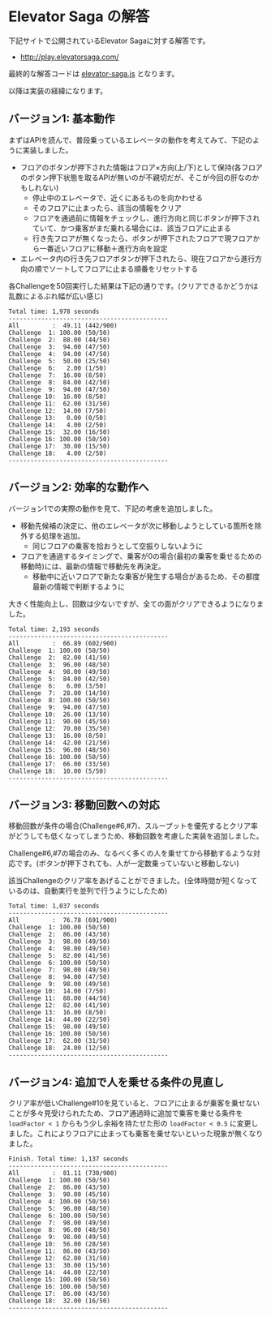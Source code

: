 # Elevator Saga の解答

下記サイトで公開されているElevator Sagaに対する解答です。

* http://play.elevatorsaga.com/

最終的な解答コードは [elevator-saga.js](./elevator-saga.js) となります。

以降は実装の経緯になります。

## バージョン1: 基本動作

まずはAPIを読んで、普段乗っているエレベータの動作を考えてみて、下記のように実装しました。

* フロアのボタンが押下された情報はフロア×方向(上/下)として保持(各フロアのボタン押下状態を取るAPIが無いのが不親切だが、そこが今回の肝なのかもしれない)
    * 停止中のエレベータで、近くにあるものを向かわせる
    * そのフロアに止まったら、該当の情報をクリア
    * フロアを通過前に情報をチェックし、進行方向と同じボタンが押下されていて、かつ乗客がまだ乗れる場合には、該当フロアに止まる
    * 行き先フロアが無くなったら、ボタンが押下されたフロアで現フロアから一番近いフロアに移動＋進行方向を設定
* エレベータ内の行き先フロアボタンが押下されたら、現在フロアから進行方向の順でソートしてフロアに止まる順番をリセットする

各Challengeを50回実行した結果は下記の通りです。(クリアできるかどうかは乱数によるぶれ幅が広い感じ)

```
Total time: 1,978 seconds
--------------------------------------------
All         :  49.11 (442/900)
Challenge  1: 100.00 (50/50)
Challenge  2:  88.00 (44/50)
Challenge  3:  94.00 (47/50)
Challenge  4:  94.00 (47/50)
Challenge  5:  50.00 (25/50)
Challenge  6:   2.00 (1/50)
Challenge  7:  16.00 (8/50)
Challenge  8:  84.00 (42/50)
Challenge  9:  94.00 (47/50)
Challenge 10:  16.00 (8/50)
Challenge 11:  62.00 (31/50)
Challenge 12:  14.00 (7/50)
Challenge 13:   0.00 (0/50)
Challenge 14:   4.00 (2/50)
Challenge 15:  32.00 (16/50)
Challenge 16: 100.00 (50/50)
Challenge 17:  30.00 (15/50)
Challenge 18:   4.00 (2/50)
--------------------------------------------
```

## バージョン2: 効率的な動作へ

バージョン1での実際の動作を見て、下記の考慮を追加しました。

* 移動先候補の決定に、他のエレベータが次に移動しようとしている箇所を除外する処理を追加。
    * 同じフロアの乗客を拾おうとして空振りしないように
* フロアを通過するタイミングで、乗客が0の場合(最初の乗客を乗せるための移動時)には、最新の情報で移動先を再決定。
    * 移動中に近いフロアで新たな乗客が発生する場合があるため、その都度最新の情報で判断するように

大きく性能向上し、回数は少ないですが、全ての面がクリアできるようになりました。

```
Total time: 2,193 seconds
--------------------------------------------
All         :  66.89 (602/900)
Challenge  1: 100.00 (50/50)
Challenge  2:  82.00 (41/50)
Challenge  3:  96.00 (48/50)
Challenge  4:  98.00 (49/50)
Challenge  5:  84.00 (42/50)
Challenge  6:   6.00 (3/50)
Challenge  7:  28.00 (14/50)
Challenge  8: 100.00 (50/50)
Challenge  9:  94.00 (47/50)
Challenge 10:  26.00 (13/50)
Challenge 11:  90.00 (45/50)
Challenge 12:  70.00 (35/50)
Challenge 13:  16.00 (8/50)
Challenge 14:  42.00 (21/50)
Challenge 15:  96.00 (48/50)
Challenge 16: 100.00 (50/50)
Challenge 17:  66.00 (33/50)
Challenge 18:  10.00 (5/50)
--------------------------------------------
```

## バージョン3: 移動回数への対応

移動回数が条件の場合(Challenge#6,#7)、スループットを優先するとクリア率がどうしても低くなってしまうため、移動回数を考慮した実装を追加しました。

Challenge#6,#7の場合のみ、なるべく多くの人を乗せてから移動するような対応です。(ボタンが押下されても、人が一定数乗っていないと移動しない)

該当Challengeのクリア率をあげることができました。(全体時間が短くなっているのは、自動実行を並列で行うようにしたため)

```
Total time: 1,037 seconds
--------------------------------------------
All         :  76.78 (691/900)
Challenge  1: 100.00 (50/50)
Challenge  2:  86.00 (43/50)
Challenge  3:  98.00 (49/50)
Challenge  4:  98.00 (49/50)
Challenge  5:  82.00 (41/50)
Challenge  6: 100.00 (50/50)
Challenge  7:  98.00 (49/50)
Challenge  8:  94.00 (47/50)
Challenge  9:  98.00 (49/50)
Challenge 10:  14.00 (7/50)
Challenge 11:  88.00 (44/50)
Challenge 12:  82.00 (41/50)
Challenge 13:  16.00 (8/50)
Challenge 14:  44.00 (22/50)
Challenge 15:  98.00 (49/50)
Challenge 16: 100.00 (50/50)
Challenge 17:  62.00 (31/50)
Challenge 18:  24.00 (12/50)
--------------------------------------------
```

## バージョン4: 追加で人を乗せる条件の見直し

クリア率が低いChallenge#10を見ていると、フロアに止まるが乗客を乗せないことが多々見受けられたため、フロア通過時に追加で乗客を乗せる条件を `loadFactor < 1` からもう少し余裕を持たせた形の `loadFactor < 0.5` に変更しました。これによりフロアに止まっても乗客を乗せないといった現象が無くなりました。

```
Finish. Total time: 1,137 seconds
--------------------------------------------
All         :  81.11 (730/900)
Challenge  1: 100.00 (50/50)
Challenge  2:  86.00 (43/50)
Challenge  3:  90.00 (45/50)
Challenge  4: 100.00 (50/50)
Challenge  5:  96.00 (48/50)
Challenge  6: 100.00 (50/50)
Challenge  7:  98.00 (49/50)
Challenge  8:  96.00 (48/50)
Challenge  9:  98.00 (49/50)
Challenge 10:  56.00 (28/50)
Challenge 11:  86.00 (43/50)
Challenge 12:  62.00 (31/50)
Challenge 13:  30.00 (15/50)
Challenge 14:  44.00 (22/50)
Challenge 15: 100.00 (50/50)
Challenge 16: 100.00 (50/50)
Challenge 17:  86.00 (43/50)
Challenge 18:  32.00 (16/50)
--------------------------------------------
```
